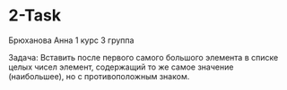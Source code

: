 # 2-Task
Брюханова Анна 1 курс 3 группа 

Задача: Вставить после первого самого большого элемента в списке целых чисел элемент,
содержащий то же самое значение (наибольшее), но с противоположным знаком.

